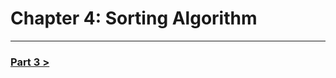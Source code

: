 Chapter 4: Sorting Algorithm
===============================

--------------------------------------------------------------------------------------------------------------

### [Part 3 >](./../part_3.md)